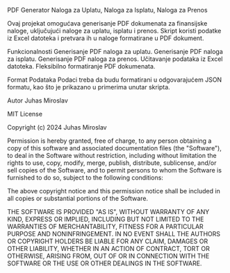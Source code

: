 PDF Generator Naloga za Uplatu, Naloga za Isplatu, Naloga za Prenos

Ovaj projekat omogućava generisanje PDF dokumenata za finansijske naloge, uključujući naloge za uplatu, isplatu i prenos. Skript koristi podatke iz Excel datoteka i pretvara ih u naloge formatirane u PDF dokument.

Funkcionalnosti
Generisanje PDF naloga za uplatu.
Generisanje PDF naloga za isplatu.
Generisanje PDF naloga za prenos.
Učitavanje podataka iz Excel datoteka.
Fleksibilno formatiranje PDF dokumenata.

Format Podataka
Podaci treba da budu formatirani u odgovarajućem JSON formatu, kao što je prikazano u primerima unutar skripta.

Autor
Juhas Miroslav

MIT License

Copyright (c) 2024 Juhas Miroslav

Permission is hereby granted, free of charge, to any person obtaining a copy
of this software and associated documentation files (the "Software"), to deal
in the Software without restriction, including without limitation the rights
to use, copy, modify, merge, publish, distribute, sublicense, and/or sell
copies of the Software, and to permit persons to whom the Software is
furnished to do so, subject to the following conditions:

The above copyright notice and this permission notice shall be included in all
copies or substantial portions of the Software.

THE SOFTWARE IS PROVIDED "AS IS", WITHOUT WARRANTY OF ANY KIND, EXPRESS OR
IMPLIED, INCLUDING BUT NOT LIMITED TO THE WARRANTIES OF MERCHANTABILITY,
FITNESS FOR A PARTICULAR PURPOSE AND NONINFRINGEMENT. IN NO EVENT SHALL THE
AUTHORS OR COPYRIGHT HOLDERS BE LIABLE FOR ANY CLAIM, DAMAGES OR OTHER
LIABILITY, WHETHER IN AN ACTION OF CONTRACT, TORT OR OTHERWISE, ARISING FROM,
OUT OF OR IN CONNECTION WITH THE SOFTWARE OR THE USE OR OTHER DEALINGS IN THE
SOFTWARE.
